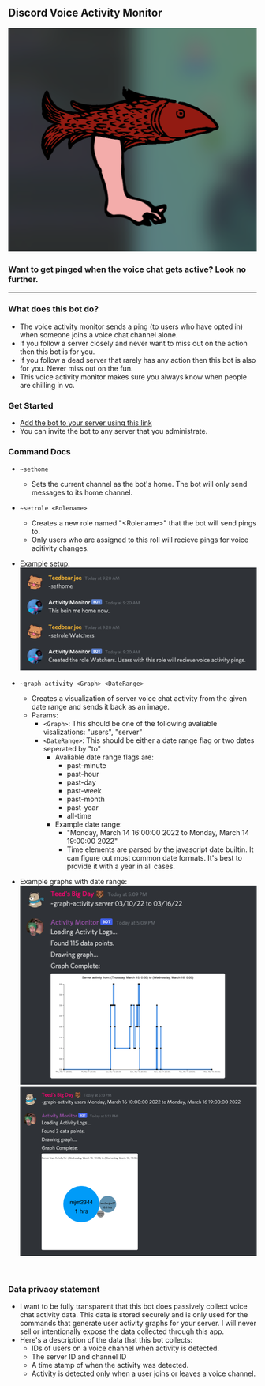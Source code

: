 ## Discord Voice Activity Monitor

![logo image](./images/logo-background.png)

### Want to get pinged when the voice chat gets active? Look no further.

<hr>

### What does this bot do?
* The voice activity monitor sends a ping (to users who have opted in) when someone joins a voice chat channel alone.
* If you follow a server closely and never want to miss out on the action then this bot is for you.
* If you follow a dead server that rarely has any action then this bot is also for you. Never miss out on the fun.
* This voice activity monitor makes sure you always know when people are chilling in vc.


### Get Started
* [Add the bot to your server using this link](https://discord.com/api/oauth2/authorize?client_id=720779074129231894&permissions=278066293824&scope=bot)
* You can invite the bot to any server that you administrate.


### Command Docs 
* ```~sethome```
  * Sets the current channel as the bot's home. The bot will only send messages to its home channel.

* ```~setrole <Rolename>```
  * Creates a new role named "\<Rolename>" that the bot will send pings to.
  * Only users who are assigned to this roll will recieve pings for voice acitivity changes.

* Example setup:
  <br>
  ![setup image](./images/setup-img.png)

* ```~graph-activity <Graph> <DateRange>```
  * Creates a visualization of server voice chat activity from the given date range and sends it back as an image.
  * Params:
    * ```<Graph>```: This should be one of the following avaliable visalizations: "users", "server"
    * ```<DateRange>```: This should be either a date range flag or two dates seperated by "to"
      * Avaliable date range flags are:
        * past-minute
        * past-hour
        * past-day
        * past-week
        * past-month
        * past-year
        * all-time
      * Example date range:
        * "Monday, March 14 16:00:00 2022 to Monday, March 14 19:00:00 2022"
        * Time elements are parsed by the javascript date builtin. It can figure out most common date formats. It's best to provide it with a year in all cases.

* Example graphs with date range:
  <br>
  ![setup image](./images/server-graph-image.png)
  <br>
  ![setup image](./images/user-graph-image.png)
    
<br>

### Data privacy statement
* I want to be fully transparent that this bot does passively collect voice chat activity data. This data is stored securely and is only used for the commands that generate user activity graphs for your server. I will never sell or intentionally expose the data collected through this app.
* Here's a description of the data that this bot collects: 
  * IDs of users on a voice channel when activity is detected.
  * The server ID and channel ID
  * A time stamp of when the activity was detected.
  * Activity is detected only when a user joins or leaves a voice channel.